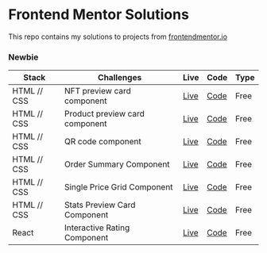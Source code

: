 # Frontend Mentor Solutions
This repo contains my solutions to projects from [frontendmentor.io ](https://www.frontendmentor.io/)

### Newbie

| Stack | Challenges | Live | Code | Type | 
| --- | -- |  -- | --  |  -- |
| HTML // CSS      | NFT preview card component | [Live](https://sad-clarke-0a0984.netlify.app/) | [Code](https://github.com/DavidPelo/frontend-mentor/tree/main/nft-preview-card) |Free
| HTML // CSS      | Product preview card component | [Live](https://zesty-klepon-7f075b.netlify.app/) | [Code](https://github.com/DavidPelo/frontend-mentor/tree/main/product-preview-card-component-main) |Free
| HTML // CSS      | QR code component | [Live](https://superlative-blini-d10bb1.netlify.app/) | [Code](https://github.com/DavidPelo/frontend-mentor/tree/main/qr-code-component-main) |Free
| HTML // CSS      | Order Summary Component | [Live](https://incomparable-strudel-dbb665.netlify.app/) | [Code](https://github.com/DavidPelo/frontend-mentor/tree/main/order-summary-component-main) |Free
| HTML // CSS      | Single Price Grid Component | [Live](https://extraordinary-pika-c342fd.netlify.app/) | [Code](https://github.com/DavidPelo/frontend-mentor/tree/main/single-price-grid-component-master) |Free
| HTML // CSS      | Stats Preview Card Component | [Live](https://dancing-salmiakki-2d3938.netlify.app/) | [Code](https://github.com/DavidPelo/frontend-mentor/tree/main/stats-preview-card-component-main) |Free
| React      | Interactive Rating Component | [Live](https://celebrated-cucurucho-a02be0.netlify.app/) | [Code](https://github.com/DavidPelo/frontend-mentor/tree/main/interactive-rating-component-main) |Free

